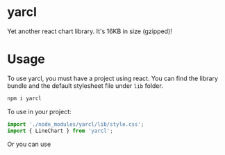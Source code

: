 
# yarcl
Yet another react chart library. It's 16KB in size (gzipped)!

# Usage

To use yarcl, you must have a project using react. You can find the library bundle and the default stylesheet file under `lib` folder.

```cmd
npm i yarcl
```

To use in your project:

```javascript
import './node_modules/yarcl/lib/style.css';
import { LineChart } from 'yarcl';
```

Or you can use <script> tags:

```html
<link rel="stylesheet" href="./node_modules/yarcl/lib/style.css">
<script src="./node_modules/yarcl/lib/yarcl.umd.min.js"></script>
<script>
    const LineChart = yarcl.LineChart;
</script>
```

# Charts
## Bar Chart
Example:
```javascript
<BarChart
    title={'Population of largest Turkey cities (in millions)'}
    subtitle={'according to 2015 estimates'}
    label={['İstanbul', 'Ankara', 'İzmir', 'Bursa', 'Adana']}
    data={[14000000, 4700000, 2800000, 1900000, 1600000]}
/>
```
Bar chart has these attributes:

    title (optional): The main title
    
    subtitle (optional): Explanatory subtitle
    
    label: This string array contains the names of the bars.
    
    data: This number array contains the values.
    
    color (optional): You can change the bars color to one chosen color. eg. "orange"
    
    scale (optional): This number changes the X line scale. eg. "5" splits the scale to 5 points.

## Area Chart
Example:
```javascript
<AreaChart
    title="Population of countries by years (in millions)"
    subtitle="in 1950, 1965, 1980, 1995 and 2010"
    series={[
        {label: 'Turkey', data: [21, 30, 43, 58, 71]},
        {label: 'Germany', data: [69, 75, 78, 81, 80]},
        {label: 'Canada', data: [14, 19, 24, 29, 34]},
        {label: 'Israel', data: [null, 2, 3, 5, 7]}
    ]}
/>
```
Area chart has these attributes:

    title (optional): The main title
    
    subtitle (optional): Explanatory subtitle
    
    series: This contains label, data and color.

        label: This string array contains the names of the bars.
    
        data: This number array contains the values.
    
        color (optional): You can change the bars color to one chosen color. eg. "orange"
    
    scale (optional): This number changes the X line scale. eg. "5" splits the scale to 5 points.
    
    scaleLabel (optional): You can directly give labels to x axis with string array.

## Stacked Area Chart
Example:
```javascript
<StackedAreaChart
    title="Population of countries by years (in millions)"
    subtitle="in 1950, 1965, 1980, 1995 and 2010"
    series={[
        {label: 'Turkey', data: [21, 30, 43, 58, 71]},
        {label: 'Germany', data: [69, 75, 78, 81, 80]},
        {label: 'Canada', data: [14, 19, 24, 29, 34]},
        {label: 'Israel', data: [null, 2, 3, 5, 7]}
    ]}
/>
```
Stacked area chart has these attributes:

    title (optional): The main title
    
    subtitle (optional): Explanatory subtitle
    
    series: This contains label, data and color.

        label: This string array contains the names of the bars.
    
        data: This number array contains the values.
    
        color (optional): You can change the bars color to one chosen color. eg. "orange"
    
    scale (optional): This number changes the X line scale. eg. "5" splits the scale to 5 points.
    
    scaleLabel (optional): You can directly give labels to x axis with string array.

## Line Chart
Example:
```javascript
<LineChart
    title={{text: 'Population of countries by years (in millions)'}}
    subtitle={{text: 'in 1950, 1965, 1980, 1995 and 2010'}}
    yAxis={{title: {text: 'Population'}}}
    plotOptions={{pointStart: 10}}
    width={1000}
    height={400}
    series={[
        {name: 'Turkey', data: [21, 30, 43, 58, 71]},
        {name: 'Germany', data: [69, 75, 78, 81, 80]},
        {name: 'Canada', data: [14, 19, 24, 29, 34]},
        {name: 'Israel', data: [0, 2, 3, 5, 7]}
    ]}
/>
```
Line chart has these attributes:

    title (optional): This contains text.

        text: The main title.
    
    subtitle (optional): This contains text.

        text: Explanatory subtitle.

    yAxis (optional): This contains title.

        title:  ---

            text: Y Axis title.
    
    plotOptions (optional): This contains pointStart.

        pointStart: Starting point for X Axis.

    width (optional): Width of the chart.

    height (optional): Height of the chart.
    
    series: This contains name and data.

        name: Name of the Data.
    
        data: This number array contains the values.

## Pie Chart
Example:
```javascript
<PieChart
    title={'Spread of population in top 5 districts in Kayseri '}
    data={[
        {label: 'Melikgazi', value: 562000},
        {label: 'Kocasinan', value: 394000},
        {label: 'Talas', value: 155000},
        {label: 'Develi', value: 64000},
        {label: 'Yahyalı', value: 36000},
    ]}
    options={{ showPercentage: true, isDonut: true, donutPercentage: 0.5 }}
/>
```
Pie chart has these attributes

    title: String value for the chart's title

    data: Array of objects for data to be displayed

        label: Label of the given serie

        value: Value of type number for the serie

    options (optional): Customization options for the chart

        pieStartingPercentage (optional): A number value that determines which angle the pies start from. Value can be between 0 and 1, 1 being 360 degrees. (default: 0.25)

        isDonut (optional): A boolean value to enable donut chart (default: false)

        donutPercentage (optional): A number value between 0 and 1 that determines the size of empty circle inside donut chart (default: 0.5)

## Heatmap Chart
Example:
```javascript
< HeatmapChart
    title={{text:'Sales per employee per weekday'}}
    xAxis={{categories:['Alexander', 'Marie', 'Maximilian', 'Sophia', 'Lukas', 'Maria', 'Leon', 'Anna', 'Tim', 'Laura']}}
    yAxis={{categories:['Monday', 'Tuesday', 'Wednesday', 'Thursday', 'Friday']}}
    width={900}
    height={500}
    series= {{
        borderWidth: 0,
        data: [
            [0, 0, 10], [0, 1, 19], [0, 2, 8], [0, 3, 24], 
            [0, 4, 67], [1, 0, 92], [1, 1, 58], [1, 2, 78], 
            [1, 3, 117], [1, 4, 48], [2, 0, 35], [2, 1, 15], 
            [2, 2, 123], [2, 3, 64], [2, 4, 52], [3, 0, 72], 
            [3, 1, 132], [3, 2, 114], [3, 3, 19], [3, 4, 16], 
            [4, 0, 38], [4, 1, 5], [4, 2, 8], [4, 3, 117], 
            [4, 4, 115], [5, 0, 88], [5, 1, 32], [5, 2, 12], 
            [5, 3, 6], [5, 4, 120], [6, 0, 13], [6, 1, 44], 
            [6, 2, 88], [6, 3, 98], [6, 4, 96], [7, 0, 31], 
            [7, 1, 1], [7, 2, 82], [7, 3, 32], [7, 4, 30], 
            [8, 0, 85], [8, 1, 97], [8, 2, 123], [8, 3, 64], 
            [8, 4, 84], [9, 0, 47], [9, 1, 114], [9, 2, 31], 
            [9, 3, 48], [9, 4, 91]],
        dataLabels: {
            enabled: true,
            color: 'black'
        }
    }}
/>
```
HeatMap chart has these attributes

    title: This contains text.

        text: The main title.
    
    xAxis: This contains categories.

        categories: This string array contains names for x axis of data.

    yAxis: This contains categories.

        categories: This string array contains names for y axis of data.

    width: Width of the chart.

    height: Height of the chart.
    
    series: This contains borderWidth, data and dataLabels.

        borderWidth: Width of the border between each of the heatmap data cells if wanted else leave "0".

        data: This 2D number array contains x index, y index and data value for each data.

        dataLabels: This contains enabled and color.

            enabled: Boolean value if data values be wanted to be shown on the data cells.

            color: Color of data values if enabled.


## BubbleChart Chart
Example:
```javascript

<BubbleChart
    title={{text: 'Sugar and fat intake per country'}}
    subtitle={{text: 'data taken from https://jsfiddle.net/gh/get/library/pure/highcharts/highcharts/tree/master/samples/highcharts/demo/bubble/'}}
    xAxis={{
        gridLineWidth: 1,
        per: 'day',
        plotLines: [{
            color: 'black',
            dashStyle: '4, 4, 8, 4',
            label:{
                text: 'Safe fat intake ',
                x: 0,
                y: 0
            },
            value: 200,
            width: 1
        }],
        title:{text: 'Daily fat intake'},
        unitName: 'gr'
    }}
    yAxis={{
        gridLineWidth: 1,
        per: 'day',
        plotLines:[{
            color: 'black',
            dashStyle: '4, 4',
            label:{
                text: 'Safe sugar intake ',
                x: 0,
                y: 0
            },
            value: 80,
            width: 1
        }],
        title:{text: 'Daily sugar intake'},
        unitName: 'gr'
    }}
    width={1000}
    height={550}
    series={[
        { x: 85.1, y: 305.1, z: 50.8, shortName: 'BE', fullName: 'Belgium       ' },
        { x: 86.5, y: 102.9, z: 14.7, shortName: 'DE', fullName: 'Germany       ' },
        { x: 80.8, y: 191.5, z: 15.8, shortName: 'FI', fullName: 'Finland       ' },
        { x: 80.4, y: 102.5, z: 12.1, shortName: 'NL', fullName: 'Netherlands   ' },
        { x: 80.3, y: 186.1, z: 11.8, shortName: 'SE', fullName: 'Sweden        ' },
        { x: 78.4, y: 170.1, z: 16.6, shortName: 'ES', fullName: 'Spain         ' },
        { x: 74.2, y: 168.5, z: 14.5, shortName: 'FR', fullName: 'France        ' },
        { x: 73.5, y: 183.1, z: 10.1, shortName: 'NO', fullName: 'Norway        ' },
        { x: 71.1, y: 193.2, z: 24.7, shortName: 'UK', fullName: 'United Kingdom' },
        { x: 69.2, y: 157.6, z: 10.4, shortName: 'IT', fullName: 'Italy         ' },
        { x: 68.6, y: 120.1, z: 16.1, shortName: 'RU', fullName: 'Russia        ' },
        { x: 65.5, y: 126.4, z: 35.3, shortName: 'US', fullName: 'United States ' },
        { x: 65.4, y: 150.8, z: 28.5, shortName: 'HU', fullName: 'Hungary       ' },
        { x: 63.4, y: 151.8, z: 15.4, shortName: 'PT', fullName: 'Portugal      ' },
        { x: 64.1, y: 182.9, z: 31.3, shortName: 'NZ', fullName: 'New Zealand   ' }
    ]}
/>
```
BubbleChart chart has these attributes

    title (optional): This contains text.

        text: The main title.
    
    subtitle (optional): This contains text.

        text: Explanatory subtitle.
    
    xAxis: This contains gridLineWidth, per, plotLines, title and unitName.

        gridLineWidth (optional): Width of the vertical grid lines.
        
        per: UnitName of y where why is x/y
        
        plotLines: This contains color, dashStyle, label, value and width.

            color: Color of plotline.
            
            dashStyle: DashStyle for plotline.
            
            label: This contains text, x and y.

                tex: text of plot line.

                x (optional): x offset from plotline for text.

                y (optional): y offset from plotline for text.
            
            value: value for plotline for where it should be.
            
            width: Width of the plotline of xAxis.
        
        title (optional): ---

            text: Title for xAxis.
        
        unitName: UnitName of x where why is x/y
    
    yAxis: This contains gridLineWidth, per, plotLines, title and unitName.

        gridLineWidth (optional): Width of the horizontal grid lines.
        
        per: UnitName of y where why is x/y
        
        plotLines: This contains color, dashStyle, label, value and width.

            color: Color of plotline.
            
            dashStyle: DashStyle for plotline.
            
            label: This contains text, x and y.

                tex: text of plot line.

                x (optional): x offset from plotline for text.

                y (optional): y offset from plotline for text.
            
            value: value for plotline for where it should be.
            
            width: Width of the plotline of yAxis.
        
        title (optional): ---

            text: Title for xAxis.
        
        unitName: UnitName of x where why is x/y

    width (optional): Width of the chart.

    height (optional): Height of the chart.
    
    series: This contains borderWidth, data and dataLabels.

        borderWidth: Width of the border between each of the heatmap data cells if wanted else leave "0".

        data: This 2D number array contains x index, y index and data value for each data.

        dataLabels: This contains enabled and color.

            enabled: Boolean value if data values be wanted to be shown on the data cells.

            color: Color of data values if enabled.

# Development

To build yarcl, you need to install required dependencies by executing `npm i` in command line.

Then you can build yarcl by executing `npm start` , library bundle will be in the folder `lib` .

To run tests, just execute `npm test` .